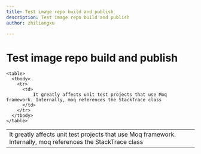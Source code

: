 ```yaml
---
title: Test image repo build and publish
description: Test image repo build and publish
author: zhiliangxu

---
```

# Test image repo build and publish

    <table>
      <tbody>
        <tr>
          <td>
              It greatly affects unit test projects that use Moq framework. Internally, moq references the StackTrace class
          </td>
        </tr>
      </tbody>
    </table>

<table>
  <tbody>
    <tr>
      <td>
          It greatly affects unit test projects that use Moq framework. Internally, moq references the StackTrace class
      </td>
    </tr>
  </tbody>
</table>
